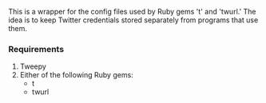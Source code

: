 This is a wrapper for the config files used by Ruby gems 't'
and 'twurl.'  The idea is to keep Twitter credentials stored
separately from programs that use them.

### Requirements
1) Tweepy
2) Either of the following Ruby gems:
    - t
    - twurl

